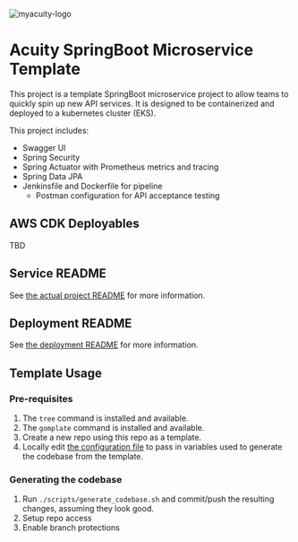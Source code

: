 ![myacuity-logo](https://myacuity.com/wp-content/uploads/2021/06/brand.svg)

# Acuity SpringBoot Microservice Template

This project is a template SpringBoot microservice project to allow teams to quickly spin up new API services.  It is designed to be containerized and deployed to a kubernetes cluster (EKS).

This project includes:
- Swagger UI
- Spring Security
- Spring Actuator with Prometheus metrics and tracing
- Spring Data JPA
- Jenkinsfile and Dockerfile for pipeline
  - Postman configuration for API acceptance testing

## AWS CDK Deployables
TBD

## Service README

See [the actual project README](README_PROJECT.md) for more information.

## Deployment README

See [the deployment README](tekton/README.md) for more information.

## Template Usage

### Pre-requisites

1. The `tree` command is installed and available.
2. The `gomplate` command is installed and available.
3. Create a new repo using this repo as a template.
4. Locally edit [the configuration file](template_config.yaml) to pass in variables used to generate the codebase from the template.

### Generating the codebase

1. Run `./scripts/generate_codebase.sh` and commit/push the resulting changes, assuming they look good.
2. Setup repo access
3. Enable branch protections

